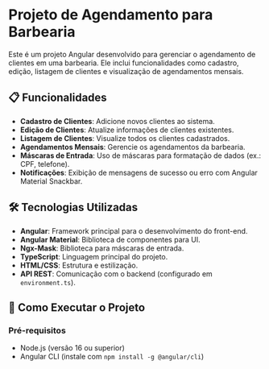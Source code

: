 # Projeto de Agendamento para Barbearia

Este é um projeto Angular desenvolvido para gerenciar o agendamento de clientes em uma barbearia. Ele inclui funcionalidades como cadastro, edição, listagem de clientes e visualização de agendamentos mensais.

## 📋 Funcionalidades

- **Cadastro de Clientes**: Adicione novos clientes ao sistema.
- **Edição de Clientes**: Atualize informações de clientes existentes.
- **Listagem de Clientes**: Visualize todos os clientes cadastrados.
- **Agendamentos Mensais**: Gerencie os agendamentos da barbearia.
- **Máscaras de Entrada**: Uso de máscaras para formatação de dados (ex.: CPF, telefone).
- **Notificações**: Exibição de mensagens de sucesso ou erro com Angular Material Snackbar.

## 🛠️ Tecnologias Utilizadas

- **Angular**: Framework principal para o desenvolvimento do front-end.
- **Angular Material**: Biblioteca de componentes para UI.
- **Ngx-Mask**: Biblioteca para máscaras de entrada.
- **TypeScript**: Linguagem principal do projeto.
- **HTML/CSS**: Estrutura e estilização.
- **API REST**: Comunicação com o backend (configurado em `environment.ts`).

## 🚀 Como Executar o Projeto

### Pré-requisitos

- Node.js (versão 16 ou superior)
- Angular CLI (instale com `npm install -g @angular/cli`)

